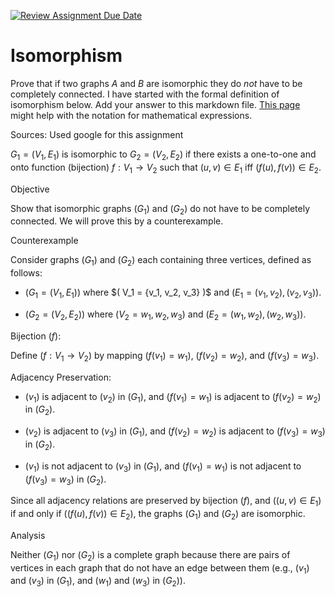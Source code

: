 [![Review Assignment Due Date](https://classroom.github.com/assets/deadline-readme-button-24ddc0f5d75046c5622901739e7c5dd533143b0c8e959d652212380cedb1ea36.svg)](https://classroom.github.com/a/QM7QGF1q)
# Isomorphism

Prove that if two graphs $A$ and $B$ are isomorphic they do *not* have to
be completely connected. I have started with the formal definition of
isomorphism below. Add your answer to this markdown file. [This
page](https://docs.github.com/en/get-started/writing-on-github/working-with-advanced-formatting/writing-mathematical-expressions)
might help with the notation for mathematical expressions.

Sources: Used google for this assignment

$G_1=(V_1 , E_1)$ is isomorphic to $G_2 = (V_2, E_2)$ if there exists a
one-to-one and onto function (bijection) $f: V_1 \rightarrow V_2$ such that $(u,v)
\in E_1$ iff $(f(u),f(v)) \in E_2$.

Objective

Show that isomorphic graphs $( G_1 )$ and $( G_2 )$ do not have to be completely connected. We will prove this by a counterexample.

Counterexample

Consider graphs $( G_1 )$ and $( G_2 )$ each containing three vertices, defined as follows:

- $( G_1 = (V_1, E_1) )$ where $( V_1 = {v_1, v_2, v_3\} )$ and $( E_1 = {(v_1, v_2), (v_2, v_3)} )$.

- $( G_2 = (V_2, E_2) )$ where $( V_2 = {w_1, w_2, w_3} )$ and $( E_2 = {(w_1, w_2), (w_2, w_3)} )$.

Bijection $( f )$:

Define $( f: V_1 \rightarrow V_2 )$ by mapping $( f(v_1) = w_1 )$, $( f(v_2) = w_2 )$, and $( f(v_3) = w_3 )$.

Adjacency Preservation:

- $( v_1 )$ is adjacent to $( v_2 )$ in $( G_1 )$, and $( f(v_1) = w_1 )$ is adjacent to $( f(v_2) = w_2 )$ in $( G_2 )$.

- $( v_2 )$ is adjacent to $( v_3 )$ in $( G_1 )$, and $( f(v_2) = w_2 )$ is adjacent to $( f(v_3) = w_3 )$ in $( G_2 )$.

- $( v_1 )$ is not adjacent to $( v_3 )$ in $( G_1 )$, and $( f(v_1) = w_1 )$ is not adjacent to $( f(v_3) = w_3 )$ in $( G_2 )$.

Since all adjacency relations are preserved by bijection $( f )$, and $( (u,v) \in E_1 )$ if and only if $( (f(u),f(v)) \in E_2 )$, the graphs $( G_1 )$ and $( G_2 )$ are isomorphic.

Analysis

Neither $( G_1 )$ nor $( G_2 )$ is a complete graph because there are pairs of vertices in each graph that do not have an edge between them (e.g., $( v_1 )$ and $( v_3 )$ in $( G_1 )$, and $( w_1 )$ and $( w_3 )$ in $( G_2 )$).


